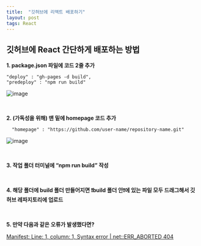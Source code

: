 ```yaml
---
title:  "깃허브에 리액트 배포하기"
layout: post
tags: React
---
```


## 깃허브에 React 간단하게 배포하는 방법

<p><strong> 1. package.json 파일에 코드 2줄 추가 </strong></p>

````
"deploy" : "gh-pages -d build",
"predeploy" : "npm run build"
````

![image](https://user-images.githubusercontent.com/108778921/189518749-9bc4d2c8-2f86-4960-b84c-44244ad65eaa.png)
<p> </p>
<p> </p>

<br>  

<p><strong> 2. (가독성을 위해) 맨 밑에 homepage 코드 추가 </strong></p>

````
  "homepage" : "https://github.com/user-name/repository-name.git"
````

![image](https://user-images.githubusercontent.com/108778921/189518734-85b5215a-2fb3-4d57-be13-13275a672db2.png)

<br>

<p><strong> 3. 작업 폴더 터미널에 “npm run build” 작성 </strong></p>
<br>

<p><strong> 4. 해당 폴더에 build 폴더 만들어지면 ❗build 폴더 안❗에 있는 파일 모두 드래그해서 깃허브 레파지토리에 업로드 </strong></p>
<br>

<p><strong> 5. 만약 다음과 같은 오류가 발생했다면? </strong></p>
<a href="https://feb-dain.github.io/error-about-react-01/">Manifest: Line: 1, column: 1, Syntax error | net::ERR_ABORTED 404</a>
